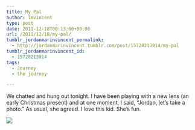 ```yaml
---
title: My Pal
author: lmvincent
type: post
date: 2011-12-18T00:13:00+00:00
url: /2011/12/18/my-pal/
tumblr_jordanmarinvincent_permalink:
  - http://jordanmarinvincent.tumblr.com/post/15728213914/my-pal
tumblr_jordanmarinvincent_id:
  - 15728213914
tags:
  - Journey
  - the journey

---
```

We chatted and hung out tonight. I have been playing with a new lens (an early Christmas present) and at one moment, I said, &ldquo;Jordan, let&rsquo;s take a photo.&rdquo; As usual, she agreed. I love this kid. She&rsquo;s fun.

![][1]

 [1]: http://media.tumblr.com/tumblr_lyu8ipKHNb1r5aaue.jpg